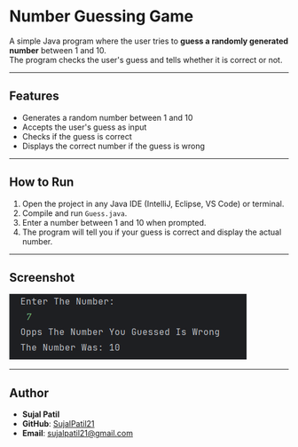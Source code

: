 # Number Guessing Game

A simple Java program where the user tries to **guess a randomly generated number** between 1 and 10.  
The program checks the user's guess and tells whether it is correct or not.

---

## Features
- Generates a random number between 1 and 10  
- Accepts the user's guess as input  
- Checks if the guess is correct  
- Displays the correct number if the guess is wrong  

---

## How to Run
1. Open the project in any Java IDE (IntelliJ, Eclipse, VS Code) or terminal.  
2. Compile and run `Guess.java`.  
3. Enter a number between 1 and 10 when prompted.  
4. The program will tell you if your guess is correct and display the actual number.  

---

## Screenshot
![Number Guessing Game Output](Output.png)

---

## Author
- **Sujal Patil**  
- **GitHub**: [SujalPatil21](https://github.com/SujalPatil21)  
- **Email**: sujalpatil21@gmail.com  
